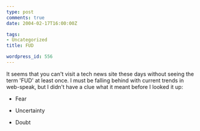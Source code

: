 ```yaml
---
type: post
comments: true
date: 2004-02-17T16:00:00Z

tags:
- Uncategorized
title: FUD

wordpress_id: 556
---
```


It seems that you can't visit a tech news site these days without seeing the term 'FUD' at least once. I must be falling behind with current trends in web-speak, but I didn't have a clue what it meant before I looked it up:



	


	
  * Fear

		
  * Uncertainty

		
  * Doubt  

	

